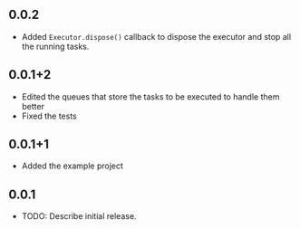## 0.0.2

- Added `Executor.dispose()` callback to dispose the executor and stop all the running tasks.

## 0.0.1+2

- Edited the queues that store the tasks to be executed to handle them better
- Fixed the tests

## 0.0.1+1

- Added the example project

## 0.0.1

- TODO: Describe initial release.
